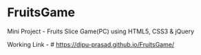 # FruitsGame
Mini Project - Fruits Slice Game(PC) using HTML5, CSS3 &amp; jQuery

Working Link - # https://dipu-prasad.github.io/FruitsGame/
